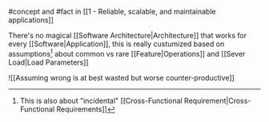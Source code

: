 #concept and #fact in [[1 - Reliable, scalable, and maintainable applications]]

There's no magical [[Software Architecture|Architecture]] that works for every [[Software|Application]], this is really custumized based on assumptions[^1]  about common vs rare [[Feature|Operations]] and [[Sever Load|Load Parameters]]

![[Assuming wrong is at best wasted but worse counter-productive]]

[^1]: This is also about "incidental" [[Cross-Functional Requirement|Cross-Functional Requirements]]